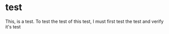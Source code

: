 # test
This, is a test. To test the test of this test, I must first test the test and verify it's test

